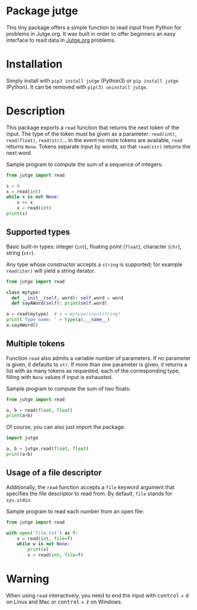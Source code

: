 # Package jutge

This tiny package offers a simple function to read input from Python for problems in Jutge.org.
It was built in order to offer beginners an easy interface to read data in [Jutge.org](https://www.jutge.org) problems.

# Installation

Simply install with `pip3 install jutge` (Python3) or `pip install jutge` (Python). It can
be removed with `pip(3) uninstall jutge`.

# Description

This package exports a `read` function that returns the next token of the
input. The type of the token must be given as a parameter: `read(int)`,
`read(float)`, `read(str)`... In the event no more tokens are available,
`read` returns `None`. Tokens separate input by words, so that `read(str)`
returns the next word.

Sample program to compute the sum of a sequence of integers:

```python
from jutge import read

s = 0
x = read(int)
while x is not None:
    s += x
    x = read(int)
print(s)
```

## Supported types

Basic built-in types: integer (`int`), floating point (`float`), character (`chr`), string (`str`).

Any type whose constructor accepts a `string` is supported; for example `read(iter)` will yield a string iterator.

```python
from jutge import read

class mytype:
  def __init__(self, word): self.word = word
  def sayAWord(self): print(self.word)

a = read(mytype)  # a = mytype(inputstring)
print('Type name: ' + type(a).__name__)
a.sayAWord()
```

## Multiple tokens

Function `read` also admits a variable number of parameters. If no parameter
is given, it defaults to `str`. If more than one parameter is given, it returns
a list with as many tokens as requested, each of the corresponding type, filling
with `None` values if input is exhausted.

Sample program to compute the sum of two floats:

```python
from jutge import read

a, b = read(float, float)
print(a+b)
```

Of course, you can also just import the package:

```python
import jutge

a, b = jutge.read(float, float)
print(a+b)
```

## Usage of a file descriptor

Additionally, the `read` function accepts a `file` keyword argument that specifies the file descriptor to read from. By default, `file` stands for `sys.stdin`.

Sample program to read each number from an open file:

```python
from jutge import read

with open('file.txt') as f:
    x = read(int, file=f)
    while w is not None:
        print(x)
        x = read(int, file=f)
```

# Warning

When using `read` interactively, you need to end the input with <kbd>control</kbd> + <kbd>d</kbd> on Linux and Mac
or <kbd>control</kbd> + <kbd>z</kbd> on Windows.
